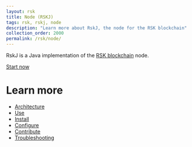 ```yaml
---
layout: rsk
title: Node (RSKJ)
tags: rsk, rskj, node
description: "Learn more about RskJ, the node for the RSK blockchain"
collection_order: 2000
permalink: /rsk/node/
---
```


RskJ is a Java implementation of the [RSK blockchain](/rsk) node.

<a href="/quick-start/" class="green-button">Start now</a>

# Learn more

- [Architecture](/rsk/node/architecture/)
- [Use](/rsk/public-nodes)
- [Install](/rsk/node/install)
- [Configure](/rsk/node/configure)
- [Contribute](/rsk/node/contribute)
- [Troubleshooting](/rsk/node/troubleshooting)
